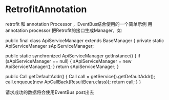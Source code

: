 # RetrofitAnnotation
retrofit 和 annotation Processor ，EventBus结合使用的一个简单示例
用annotation processor 把Retrofit的接口生成Manager，如

public final class ApiServiceManager extends BaseManager {
private static ApiServiceManager sApiServiceManager;

public static synchronized ApiServiceManager getInstance() {
if (sApiServiceManager == null) {
sApiServiceManager = new ApiServiceManager();
}
return sApiServiceManager;
}

public Call getDefaultAddr() {
Call call = getService().getDefaultAddr();
call.enqueue(new ApCallBack(ResultBean.class));
return call;
}
}

请求成功的数据将会使用EventBus post出去
